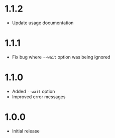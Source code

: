 # 1.1.2

- Update usage documentation

# 1.1.1

- Fix bug where `--wait` option was being ignored

# 1.1.0

- Added `--wait` option
- Improved error messages

# 1.0.0

- Initial release